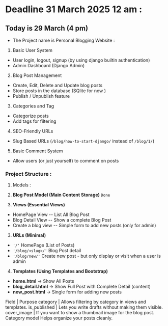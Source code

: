 # Deadline 31 March 2025 12 am :

## Today is 29 March (4 pm)
- The Project name is Personal Blogging Website :
1. Basic User System
  - User login, logout, signup (by using django builtin authentication)
  - Admin Dashboard (Django Admin)

2. Blog Post Management
  - Create, Edit, Delete and Update blog posts 
  - Store posts in the database (SQlite for now )
  - Publish / Unpublish feature

3. Categories and Tag 
  - Categorize posts
  - Add tags for filtering 

4. SEO-Friendly URLs
  - Slug Based URLs (`/blog/how-to-start-django/` instead of `/blog/1/`)

5. Basic Comment System 
  - Allow users (or just yourself) to comment on posts

### Project Structure :
1. Models :

1. **Blog Post Model (Main Content Storage)**
`Done`

2. **Views (Essential Views)** 
- HomePage View -- List All Blog Post
- Blog Detail View -- Show a complete Blog Post
- Create a blog view -- Simple form to add new posts (only for admin)

3. **URLs (Minimal)**
- `'/'` HomePage (List of Posts)
- `'/blog/<slug>/'` Blog Post detail
- `'/blog/new/'`  Create new post - but only display or visit when a user is admin 

4. **Templates (Using Templates and Bootstrap)**
- **home.html** -> Show All Posts 
- **blog_detail.html** -> Show Full Post with Complete Detail (content)
- **new_post.html** -> Single form for adding new posts 



Field	          |  Purpose
category	      |  Allows filtering by category in views and templates.
is_published    |	Lets you write drafts without making them visible.
cover_image	    | If you want to show a thumbnail image for the blog post.
Category model	Helps organize your posts cleanly.